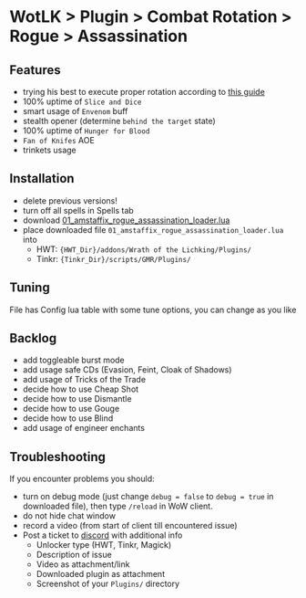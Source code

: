 # WotLK > Plugin > Combat Rotation > Rogue > Assassination

## Features
- trying his best to execute proper rotation according to [this guide](https://www.wowhead.com/wotlk/guide/classes/rogue/assassination/dps-rotation-cooldowns-abilities-pve)
- 100% uptime of `Slice and Dice`
- smart usage of `Envenom` buff
- stealth opener (determine `behind the target` state)
- 100% uptime of `Hunger for Blood`
- `Fan of Knifes` AOE
- trinkets usage

## Installation
- delete previous versions!
- turn off all spells in Spells tab
- download [01_amstaffix_rogue_assassination_loader.lua](https://raw.githubusercontent.com/Dream-Weaver-GMR-Profiles-Plugins/public/master/plugins/wotlk/combat_rotation/rogue/assassination/v1/01_amstaffix_rogue_assassination_loader.lua)
- place downloaded file `01_amstaffix_rogue_assassination_loader.lua` into
  - HWT: `{HWT_Dir}/addons/Wrath of the Lichking/Plugins/`
  - Tinkr: `{Tinkr_Dir}/scripts/GMR/Plugins/`

## Tuning
File has Config lua table with some tune options, you can change as you like

## Backlog
- add toggleable burst mode
- add usage safe CDs (Evasion, Feint, Cloak of Shadows)
- add usage of Tricks of the Trade
- decide how to use Cheap Shot
- decide how to use Dismantle
- decide how to use Gouge
- decide how to use Blind
- add usage of engineer enchants

## Troubleshooting
If you encounter problems you should:
- turn on debug mode (just change `debug = false` to `debug = true` in downloaded file), then type `/reload` in WoW client.
- do not hide chat window
- record a video (from start of client till encountered issue)
- Post a ticket to [discord](https://discord.com/channels/1025496394984865892/1044700018201874483) with additional info
  - Unlocker type (HWT, Tinkr, Magick)
  - Description of issue
  - Video as attachment/link
  - Downloaded plugin as attachment
  - Screenshot of your `Plugins/` directory
